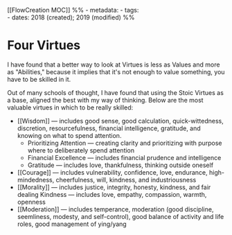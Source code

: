 [[FlowCreation MOC]]
%% - metadata:
	- tags:     
	- dates: 2018 (created); 2019 (modified) %%
# Four Virtues
I have found that a better way to look at Virtues is less as Values and more as "Abilities," because it implies that it's not enough to value something, you have to be skilled in it. 

Out of many schools of thought, I have found that using the Stoic Virtues as a base, aligned the best with my way of thinking. Below are the most valuable virtues in which to be really skilled:

- [[Wisdom]] — includes good sense, good calculation, quick-wittedness, discretion, resourcefulness, financial intelligence, gratitude, and knowing on what to spend attention.
    - Prioritizing Attention — creating clarity and prioritizing with purpose where to deliberately spend attention
    - Financial Excellence — includes financial prudence and intelligence
    - Gratitude — includes love, thankfulness, thinking outside oneself
- [[Courage]] — includes vulnerability, confidence, love, endurance, high-mindedness, cheerfulness, will, kindness, and industriousness
- [[Morality]] — includes justice, integrity, honesty, kindness, and fair dealing
    Kindness — includes love, empathy, compassion, warmth, openness
- [[Moderation]] — includes temperance, moderation (good discipline, seemliness, modesty, and self-control), good balance of activity and life roles, good management of ying/yang